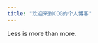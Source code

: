 ```yaml
---
title: "欢迎来到CCG的个人博客"
---
```


Less is more than more.

<!-- ## Posts
<ul>
  {% for post in site.posts %}
    <li>
      <a href="{{ post.url }}">{{ post.title }}</a>
    </li>
  {% endfor %}
</ul> -->
